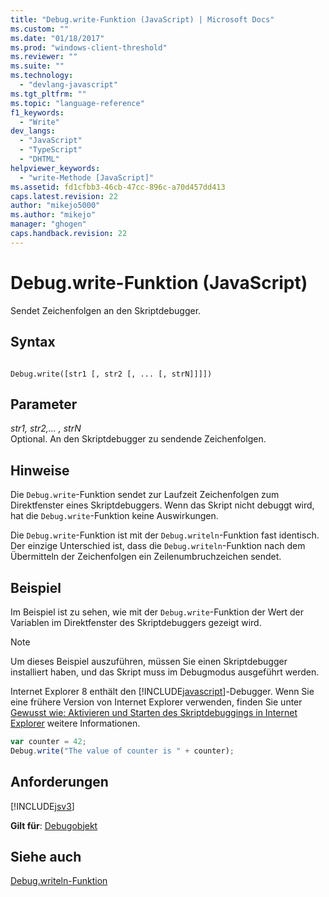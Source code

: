 ```yaml
---
title: "Debug.write-Funktion (JavaScript) | Microsoft Docs"
ms.custom: ""
ms.date: "01/18/2017"
ms.prod: "windows-client-threshold"
ms.reviewer: ""
ms.suite: ""
ms.technology: 
  - "devlang-javascript"
ms.tgt_pltfrm: ""
ms.topic: "language-reference"
f1_keywords: 
  - "Write"
dev_langs: 
  - "JavaScript"
  - "TypeScript"
  - "DHTML"
helpviewer_keywords: 
  - "write-Methode [JavaScript]"
ms.assetid: fd1cfbb3-46cb-47cc-896c-a70d457dd413
caps.latest.revision: 22
author: "mikejo5000"
ms.author: "mikejo"
manager: "ghogen"
caps.handback.revision: 22
---
```

# Debug.write-Funktion (JavaScript)
Sendet Zeichenfolgen an den Skriptdebugger.  
  
## Syntax  
  
```  
  
Debug.write([str1 [, str2 [, ... [, strN]]]])  
```  
  
## Parameter  
 *str1, str2,... , strN*  
 Optional.  An den Skriptdebugger zu sendende Zeichenfolgen.  
  
## Hinweise  
 Die `Debug.write`\-Funktion sendet zur Laufzeit Zeichenfolgen zum Direktfenster eines Skriptdebuggers.  Wenn das Skript nicht debuggt wird, hat die `Debug.write`\-Funktion keine Auswirkungen.  
  
 Die `Debug.write`\-Funktion ist mit der `Debug.writeln`\-Funktion fast identisch.  Der einzige Unterschied ist, dass die `Debug.writeln`\-Funktion nach dem Übermitteln der Zeichenfolgen ein Zeilenumbruchzeichen sendet.  
  
## Beispiel  
 Im Beispiel ist zu sehen, wie mit der `Debug.write`\-Funktion der Wert der Variablen im Direktfenster des Skriptdebuggers gezeigt wird.  
  
> [!NOTE]
>  Um dieses Beispiel auszuführen, müssen Sie einen Skriptdebugger installiert haben, und das Skript muss im Debugmodus ausgeführt werden.  
>   
>  Internet Explorer 8 enthält den [!INCLUDE[javascript](../../includes/javascript-md.md)]\-Debugger.  Wenn Sie eine frühere Version von Internet Explorer verwenden, finden Sie unter [Gewusst wie: Aktivieren und Starten des Skriptdebuggings in Internet Explorer](http://go.microsoft.com/fwlink/?LinkId=133801) weitere Informationen.  
  
```javascript  
var counter = 42;  
Debug.write("The value of counter is " + counter);  
```  
  
## Anforderungen  
 [!INCLUDE[jsv3](../../includes/jsv3-md.md)]  
  
 **Gilt für**: [Debugobjekt](../../javascript/reference/debug-object-javascript.md)  
  
## Siehe auch  
 [Debug.writeln\-Funktion](../../javascript/reference/debug-writeln-function-javascript.md)